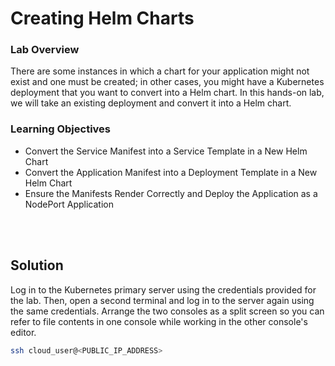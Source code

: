 # Creating Helm Charts

### Lab Overview
There are some instances in which a chart for your application might not exist and one must be created; in other cases, you might have a Kubernetes deployment that you want to convert into a Helm chart. In this hands-on lab, we will take an existing deployment and convert it into a Helm chart.

### Learning Objectives
- Convert the Service Manifest into a Service Template in a New Helm Chart
- Convert the Application Manifest into a Deployment Template in a New Helm Chart
- Ensure the Manifests Render Correctly and Deploy the Application as a NodePort Application

<br><br>

## Solution
Log in to the Kubernetes primary server using the credentials provided for the lab. Then, open a second terminal and log in to the server again using the same credentials. Arrange the two consoles as a split screen so you can refer to file contents in one console while working in the other console's editor.

```sh
ssh cloud_user@<PUBLIC_IP_ADDRESS>
```

